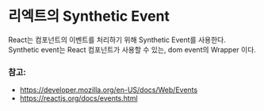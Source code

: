# 리엑트의 Synthetic Event

React는 컴포넌트의 이벤트를 처리하기 위해 Synthetic Event를 사용한다.  
Synthetic event는 React 컴포넌트가 사용할 수 있는, dom event의 Wrapper 이다.

### 참고:
- https://developer.mozilla.org/en-US/docs/Web/Events
- https://reactjs.org/docs/events.html



